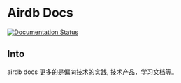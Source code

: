 Airdb Docs
========================

[![Documentation Status](https://readthedocs.org/projects/airdb/badge/?version=latest)](http://airdb.readthedocs.io/zh/latest/?badge=latest)

Into
-------

airdb docs 更多的是偏向技术的实践, 技术产品，学习文档等。
